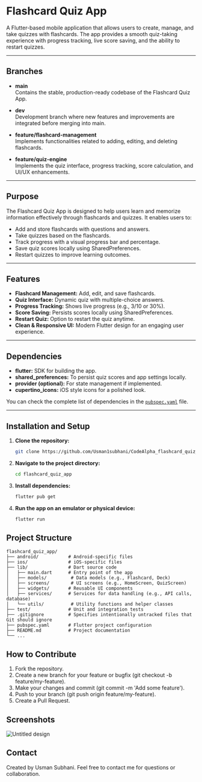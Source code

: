 # Flashcard Quiz App

A Flutter-based mobile application that allows users to create, manage, and take quizzes with flashcards. The app provides a smooth quiz-taking experience with progress tracking, live score saving, and the ability to restart quizzes.

---

## Branches

- **main**  
  Contains the stable, production-ready codebase of the Flashcard Quiz App.
  
- **dev**  
  Development branch where new features and improvements are integrated before merging into main.
  
- **feature/flashcard-management**  
  Implements functionalities related to adding, editing, and deleting flashcards.
  
- **feature/quiz-engine**  
  Implements the quiz interface, progress tracking, score calculation, and UI/UX enhancements.

---

## Purpose

The Flashcard Quiz App is designed to help users learn and memorize information effectively through flashcards and quizzes. It enables users to:

- Add and store flashcards with questions and answers.
- Take quizzes based on the flashcards.
- Track progress with a visual progress bar and percentage.
- Save quiz scores locally using SharedPreferences.
- Restart quizzes to improve learning outcomes.

---

## Features

- **Flashcard Management:** Add, edit, and save flashcards.
- **Quiz Interface:** Dynamic quiz with multiple-choice answers.
- **Progress Tracking:** Shows live progress (e.g., 3/10 or 30%).
- **Score Saving:** Persists scores locally using SharedPreferences.
- **Restart Quiz:** Option to restart the quiz anytime.
- **Clean & Responsive UI:** Modern Flutter design for an engaging user experience.

---

## Dependencies

- **flutter:** SDK for building the app.
- **shared_preferences:** To persist quiz scores and app settings locally.
- **provider (optional):** For state management if implemented.
- **cupertino_icons:** iOS style icons for a polished look.

You can check the complete list of dependencies in the [`pubspec.yaml`](pubspec.yaml) file.

---

## Installation and Setup

1. **Clone the repository:**

   ```bash
   git clone https://github.com/Usman1subhani/CodeAlpha_flashcard_quiz_app.git

2. **Navigate to the project directory:**

   ```bash
   cd flashcard_quiz_app

3. **Install dependencies:**

   ```bash
   flutter pub get

4. **Run the app on an emulator or physical device:**

   ```bash
   flutter run

## Project Structure
```
flashcard_quiz_app/
├── android/           # Android-specific files
├── ios/               # iOS-specific files
├── lib/               # Dart source code
│   ├── main.dart      # Entry point of the app
│   ├── models/         # Data models (e.g., Flashcard, Deck)
│   ├── screens/        # UI screens (e.g., HomeScreen, QuizScreen)
│   ├── widgets/       # Reusable UI components
│   ├── services/      # Services for data handling (e.g., API calls, database)
│   └── utils/          # Utility functions and helper classes
├── test/              # Unit and integration tests
├── .gitignore         # Specifies intentionally untracked files that Git should ignore
├── pubspec.yaml       # Flutter project configuration
├── README.md          # Project documentation
└── ...
```

## How to Contribute
1. Fork the repository.
2. Create a new branch for your feature or bugfix (git checkout -b feature/my-feature).
3. Make your changes and commit (git commit -m 'Add some feature').
4. Push to your branch (git push origin feature/my-feature).
5. Create a Pull Request.

## Screenshots
![Untitled design](https://github.com/user-attachments/assets/2cfccf37-50ed-4287-9690-2d2298119d84)


## Contact
Created by Usman Subhani.
Feel free to contact me for questions or collaboration.
     
